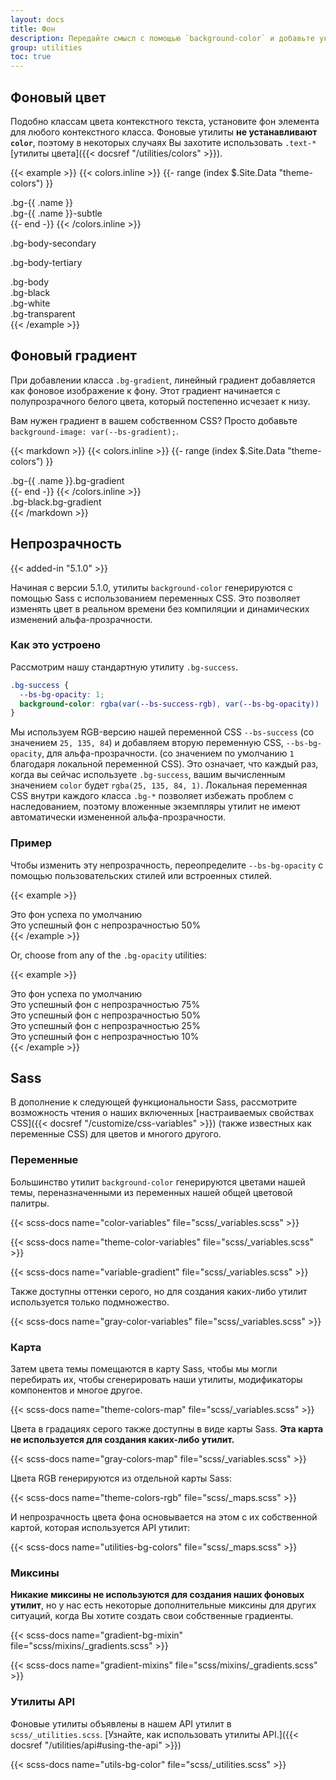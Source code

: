 ```yaml
---
layout: docs
title: Фон
description: Передайте смысл с помощью `background-color` и добавьте украшения с помощью градиентов.
group: utilities
toc: true
---
```


## Фоновый цвет

Подобно классам цвета контекстного текста, установите фон элемента для любого контекстного класса. Фоновые утилиты **не устанавливают `color`**, поэтому в некоторых случаях Вы захотите использовать `.text-*` [утилиты цвета]({{< docsref "/utilities/colors" >}}).

{{< example >}}
{{< colors.inline >}}
{{- range (index $.Site.Data "theme-colors") }}
<div class="p-3 mb-2 bg-{{ .name }}{{ if .contrast_color }} text-{{ .contrast_color }}{{ else }} text-white{{ end }}">.bg-{{ .name }}</div>
<div class="p-3 mb-2 bg-{{ .name }}-subtle text-emphasis-{{ .name }}">.bg-{{ .name }}-subtle</div>
{{- end -}}
{{< /colors.inline >}}
<p class="p-3 mb-2 bg-body-secondary">.bg-body-secondary</p>
<p class="p-3 mb-2 bg-body-tertiary">.bg-body-tertiary</p>

<div class="p-3 mb-2 bg-body text-body">.bg-body</div>
<div class="p-3 mb-2 bg-black text-white">.bg-black</div>
<div class="p-3 mb-2 bg-white text-dark">.bg-white</div>
<div class="p-3 mb-2 bg-transparent text-body">.bg-transparent</div>
{{< /example >}}

## Фоновый градиент

При добавлении класса `.bg-gradient`, линейный градиент добавляется как фоновое изображение к фону. Этот градиент начинается с полупрозрачного белого цвета, который постепенно исчезает к низу.

Вам нужен градиент в вашем собственном CSS? Просто добавьте `background-image: var(--bs-gradient);`.

{{< markdown >}}
{{< colors.inline >}}
{{- range (index $.Site.Data "theme-colors") }}
<div class="p-3 mb-2 bg-{{ .name }} bg-gradient{{ with .contrast_color }} text-{{ . }}{{ else }} text-white{{ end }}">.bg-{{ .name }}.bg-gradient</div>
{{- end -}}
{{< /colors.inline >}}
<div class="p-3 mb-2 bg-black bg-gradient text-white">.bg-black.bg-gradient</div>
{{< /markdown >}}

## Непрозрачность

{{< added-in "5.1.0" >}}

Начиная с версии 5.1.0, утилиты `background-color` генерируются с помощью Sass с использованием переменных CSS. Это позволяет изменять цвет в реальном времени без компиляции и динамических изменений альфа-прозрачности.

### Как это устроено

Рассмотрим нашу стандартную утилиту `.bg-success`.

```css
.bg-success {
  --bs-bg-opacity: 1;
  background-color: rgba(var(--bs-success-rgb), var(--bs-bg-opacity)) !important;
}
```

Мы используем RGB-версию нашей переменной CSS `--bs-success` (со значением `25, 135, 84`) и добавляем вторую переменную CSS, `--bs-bg-opacity`, для альфа-прозрачности. (со значением по умолчанию `1` благодаря локальной переменной CSS). Это означает, что каждый раз, когда вы сейчас используете `.bg-success`, вашим вычисленным значением `color` будет `rgba(25, 135, 84, 1)`. Локальная переменная CSS внутри каждого класса `.bg-*` позволяет избежать проблем с наследованием, поэтому вложенные экземпляры утилит не имеют автоматически измененной альфа-прозрачности.

### Пример

Чтобы изменить эту непрозрачность, переопределите `--bs-bg-opacity` с помощью пользовательских стилей или встроенных стилей.

{{< example >}}
<div class="bg-success p-2 text-white">Это фон успеха по умолчанию</div>
<div class="bg-success p-2" style="--bs-bg-opacity: .5;">Это успешный фон с непрозрачностью 50%</div>
{{< /example >}}

Or, choose from any of the `.bg-opacity` utilities:

{{< example >}}
<div class="bg-success p-2 text-white">Это фон успеха по умолчанию</div>
<div class="bg-success p-2 text-white bg-opacity-75">Это успешный фон с непрозрачностью 75%</div>
<div class="bg-success p-2 text-dark bg-opacity-50">Это успешный фон с непрозрачностью 50%</div>
<div class="bg-success p-2 text-dark bg-opacity-25">Это успешный фон с непрозрачностью 25%</div>
<div class="bg-success p-2 text-dark bg-opacity-10">Это успешный фон с непрозрачностью 10%</div>
{{< /example >}}

## Sass

В дополнение к следующей функциональности Sass, рассмотрите возможность чтения о наших включенных [настраиваемых свойствах CSS]({{< docsref "/customize/css-variables" >}}) (также известных как переменные CSS) для цветов и многого другого.

### Переменные

Большинство утилит `background-color` генерируются цветами нашей темы, переназначенными из переменных нашей общей цветовой палитры.

{{< scss-docs name="color-variables" file="scss/_variables.scss" >}}

{{< scss-docs name="theme-color-variables" file="scss/_variables.scss" >}}

{{< scss-docs name="variable-gradient" file="scss/_variables.scss" >}}

Также доступны оттенки серого, но для создания каких-либо утилит используется только подмножество.

{{< scss-docs name="gray-color-variables" file="scss/_variables.scss" >}}

### Карта

Затем цвета темы помещаются в карту Sass, чтобы мы могли перебирать их, чтобы сгенерировать наши утилиты, модификаторы компонентов и многое другое.

{{< scss-docs name="theme-colors-map" file="scss/_variables.scss" >}}

Цвета в градациях серого также доступны в виде карты Sass. **Эта карта не используется для создания каких-либо утилит.**

{{< scss-docs name="gray-colors-map" file="scss/_variables.scss" >}}

Цвета RGB генерируются из отдельной карты Sass:

{{< scss-docs name="theme-colors-rgb" file="scss/_maps.scss" >}}

И непрозрачность цвета фона основывается на этом с их собственной картой, которая используется API утилит:

{{< scss-docs name="utilities-bg-colors" file="scss/_maps.scss" >}}

### Миксины

**Никакие миксины не используются для создания наших фоновых утилит**, но у нас есть некоторые дополнительные миксины для других ситуаций, когда Вы хотите создать свои собственные градиенты.

{{< scss-docs name="gradient-bg-mixin" file="scss/mixins/_gradients.scss" >}}

{{< scss-docs name="gradient-mixins" file="scss/mixins/_gradients.scss" >}}

### Утилиты API

Фоновые утилиты объявлены в нашем API утилит в `scss/_utilities.scss`. [Узнайте, как использовать утилиты API.]({{< docsref "/utilities/api#using-the-api" >}})

{{< scss-docs name="utils-bg-color" file="scss/_utilities.scss" >}}
